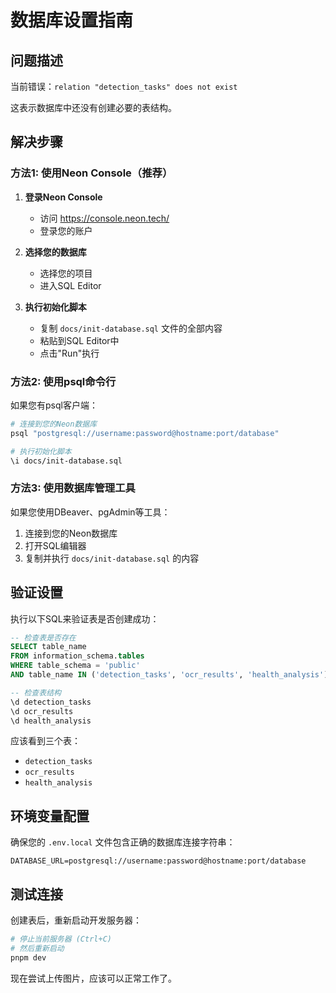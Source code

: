 # 数据库设置指南

## 问题描述
当前错误：`relation "detection_tasks" does not exist`

这表示数据库中还没有创建必要的表结构。

## 解决步骤

### 方法1: 使用Neon Console（推荐）

1. **登录Neon Console**
   - 访问 https://console.neon.tech/
   - 登录您的账户

2. **选择您的数据库**
   - 选择您的项目
   - 进入SQL Editor

3. **执行初始化脚本**
   - 复制 `docs/init-database.sql` 文件的全部内容
   - 粘贴到SQL Editor中
   - 点击"Run"执行

### 方法2: 使用psql命令行

如果您有psql客户端：

```bash
# 连接到您的Neon数据库
psql "postgresql://username:password@hostname:port/database"

# 执行初始化脚本
\i docs/init-database.sql
```

### 方法3: 使用数据库管理工具

如果您使用DBeaver、pgAdmin等工具：

1. 连接到您的Neon数据库
2. 打开SQL编辑器
3. 复制并执行 `docs/init-database.sql` 的内容

## 验证设置

执行以下SQL来验证表是否创建成功：

```sql
-- 检查表是否存在
SELECT table_name
FROM information_schema.tables
WHERE table_schema = 'public'
AND table_name IN ('detection_tasks', 'ocr_results', 'health_analysis');

-- 检查表结构
\d detection_tasks
\d ocr_results
\d health_analysis
```

应该看到三个表：
- `detection_tasks`
- `ocr_results`
- `health_analysis`

## 环境变量配置

确保您的 `.env.local` 文件包含正确的数据库连接字符串：

```env
DATABASE_URL=postgresql://username:password@hostname:port/database
```

## 测试连接

创建表后，重新启动开发服务器：

```bash
# 停止当前服务器 (Ctrl+C)
# 然后重新启动
pnpm dev
```

现在尝试上传图片，应该可以正常工作了。